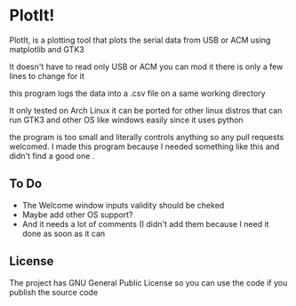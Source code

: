 # PlotIt!

PlotIt, is a plotting tool that plots the serial data from USB or ACM using matplotlib and GTK3

It doesn't have to read only USB or ACM you can mod it there is only a few lines to change for it

this program logs the data into a .csv file on a same working directory

It only tested on Arch Linux it can be ported for other linux distros that can run GTK3 and other OS like windows easily since it uses python

the program is too small and literally controls anything so any pull requests welcomed. I made this program because I needed something like this and didn't find a good one .

## To Do

* The Welcome window  inputs validity should be cheked
* Maybe add other OS support?
* And it needs a lot of comments (I didn't add them because I need it done as soon as it can

## License

The project has GNU General Public License so you can use the code if you publish the source code
